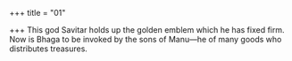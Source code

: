 +++
title = "01"

+++
This god Savitar holds up the golden emblem which he has fixed firm. Now is Bhaga to be invoked by the sons of Manu—he of many goods  who distributes treasures.  